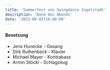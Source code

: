 ```yaml
---
title: 'Sommerfest von Swingdance Ingolstadt'
description: 'Band des Abends'
date: '2023-08-05T18:00:00'
---
```


#### Besetzung

- Jens Hunecke - Gesang
- Dirk Ruthenbeck - Klavier
- Michael Mayer - Kontrabass
- Armin Stöckl - Schlagzeug
